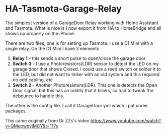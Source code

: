 # HA-Tasmota-Garage-Relay

The simplest version of a GarageDoor Relay working with Home Assistant and Tasmota. What is nice is I now export it from HA to HomeBridge and all shows up properly on the iPhone.

  There are two files, one is for setting up Tasmota. I use a D1 Mini with a single relay. On the D1 Mini I have 3 elements
<ol>
  <li><b>Relay 1</b> - this sends a short pulse to open/close the garage door </li>
  <li><b>Switch 3</b> - I use a Photoresistors(LDR) sensor to detect the LED on my garage door that shows Closed. I could use a reed switch or solder it to the LED, but did not want to tinker with an old system and this required no odd cabling, etc </li>
  <li><b>Switch 2 </b>- Another Photoresistors(LDR). This one is detects the Open Door signal, but this has an oddity that it blinks, so had to tweak the debounce to handle this. </li>
</ol>

The other is the config file. I call it GarageDoor.yml which I put under packages. 

This came originally from Dr ZZs's video 
https://www.youtube.com/watch?v=QMepwpyjMCY&t=117s
